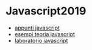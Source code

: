 # Javascript2019

* [appunti javascript](appunti/)
* [esempi teoria javascript](esempi/)
* [laboratorio javascript](laboratorio/)

